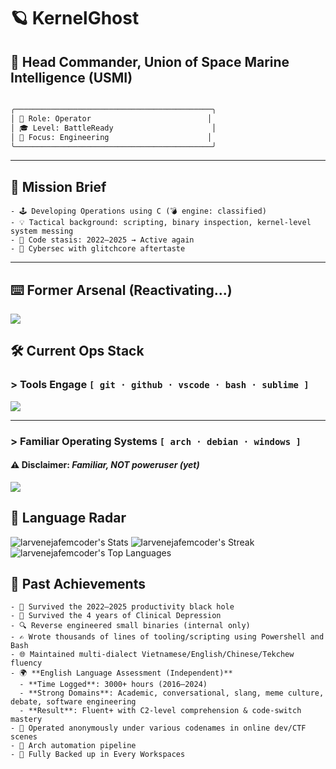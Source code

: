 # 🪐 KernelGhost  
## 🚀 Head Commander, Union of Space Marine Intelligence (USMI)
```markdown

╭────────────────────────────────────────────╮
│ 🧠 Role: Operator                          │
│ 🎓 Level: BattleReady                      │
│ 🔐 Focus: Engineering                      │
╰────────────────────────────────────────────╯

```

---

## 🧁 Mission Brief

```
- 🕹️ Developing Operations using C (💣 engine: classified)  
- 💡 Tactical background: scripting, binary inspection, kernel-level system messing  
- 🧠 Code stasis: 2022–2025 → Active again  
- 🧃 Cybersec with glitchcore aftertaste
```

---

## ⌨️ Former Arsenal (Reactivating...)

<div align="left">
  <img src="https://skillicons.dev/icons?i=c,cpp,cs" />
</div>


## 🛠️ Current Ops Stack

### > Tools Engage `[ git · github · vscode · bash · sublime ]`

<div align="left">
  <img src="https://skillicons.dev/icons?i=git,github,vscode,sublime,bash" />
</div>

---

### > Familiar Operating Systems `[ arch · debian · windows ]`  
#### ⚠️ Disclaimer: *Familiar, NOT poweruser (yet)*

<div align="left">
  <img src="https://skillicons.dev/icons?i=linux,debian,arch,windows" />
</div>



## 🍡 Language Radar

![larvenejafemcoder's Stats](https://github-readme-stats.vercel.app/api?username=larvenejafemcoder&theme=vue-dark&show_icons=true&hide_border=false&count_private=true)
![larvenejafemcoder's Streak](https://github-readme-streak-stats.herokuapp.com/?user=larvenejafemcoder&theme=vue-dark&hide_border=false)
![larvenejafemcoder's Top Languages](https://github-readme-stats.vercel.app/api/top-langs/?username=larvenejafemcoder&theme=vue-dark&layout=compact&hide=javascript,typescript,css,scss,html,less,yacc,shell,makefile,game%20maker%20language,gcc%20machine%20description,ampl,swig,python,stylus,astro,svelte,assembly,gaml,go,fortran,ada,gml,yy,d,gdscript&hide_border=false&size_weight=0.5&count_weight=0.5)


## 🧾 Past Achievements 

```
- 🧠 Survived the 2022–2025 productivity black hole
- 🧠 Survived the 4 years of Clinical Depression
- 🔍 Reverse engineered small binaries (internal only)   
- ✍️ Wrote thousands of lines of tooling/scripting using Powershell and Bash  
- 🌐 Maintained multi-dialect Vietnamese/English/Chinese/Tekchew fluency  
- 🌍 **English Language Assessment (Independent)**  
  - **Time Logged**: 3000+ hours (2016–2024)  
  - **Strong Domains**: Academic, conversational, slang, meme culture, debate, software engineering  
  - **Result**: Fluent+ with C2-level comprehension & code-switch mastery  
- 👻 Operated anonymously under various codenames in online dev/CTF scenes  
- 🦾 Arch automation pipeline
- 🤖 Fully Backed up in Every Workspaces
```
